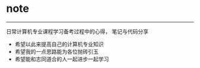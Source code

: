 # note
---
日常计算机专业课程学习备考过程中的心得， 笔记与代码分享

- 希望以此来提高自己的计算机专业知识
- 希望我的一点思路能为各位抛砖引玉
- 希望能和志同道合的人一起进步一起学习
